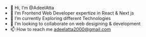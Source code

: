 - 👋 Hi, I’m @AdeelAtta
- 👀 I’m Frontend Web Developer expertize in React & Next js
- 🌱 I’m currently Exploring different Technologies
- 💞️ I’m looking to collaborate on web desigining & development 
- 📫 How to reach me adeelatta2000@gmail.com

<!---
AdeelAtta/AdeelAtta is a ✨ special ✨ repository because its `README.md` (this file) appears on your GitHub profile.
You can click the Preview link to take a look at your changes.
--->
